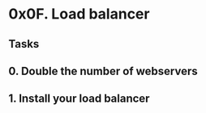 # 0x0F. Load balancer

## Tasks

## 0. Double the number of webservers 

## 1. Install your load balancer
